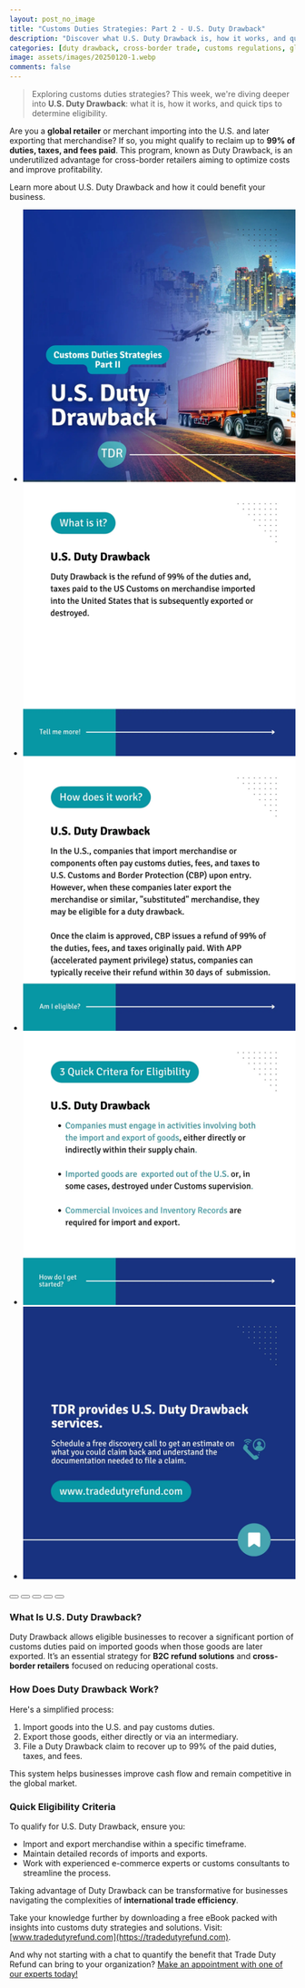 ```yaml
---
layout: post_no_image
title: "Customs Duties Strategies: Part 2 - U.S. Duty Drawback"
description: "Discover what U.S. Duty Drawback is, how it works, and quick eligibility criteria for global retailers importing and exporting merchandise."
categories: [duty drawback, cross-border trade, customs regulations, global retailers]
image: assets/images/20250120-1.webp
comments: false
---
```


> Exploring customs duties strategies? This week, we're diving deeper into **U.S. Duty Drawback**: what it is, how it works, and quick tips to determine eligibility.

Are you a **global retailer** or merchant importing into the U.S. and later exporting that merchandise? If so, you might qualify to reclaim up to **99% of duties, taxes, and fees paid**. This program, known as Duty Drawback, is an underutilized advantage for cross-border retailers aiming to optimize costs and improve profitability.

Learn more about U.S. Duty Drawback and how it could benefit your business.

<div class="glide">
  <div class="glide__track" data-glide-el="track">
    <ul class="glide__slides">
      <li class="glide__slide"><img src="/assets/images/20250120-2.webp"></li>
      <li class="glide__slide"><img src="/assets/images/20250120-3.webp"></li>
      <li class="glide__slide"><img src="/assets/images/20250120-4.webp"></li>
      <li class="glide__slide"><img src="/assets/images/20250120-5.webp"></li>
      <li class="glide__slide"><img src="/assets/images/20250120-6.webp"></li>
    </ul>
  </div>
  <div class="glide__bullets" data-glide-el="controls[nav]">
    <button class="glide__bullet" data-glide-dir="=0"></button>
    <button class="glide__bullet" data-glide-dir="=1"></button>
    <button class="glide__bullet" data-glide-dir="=2"></button>
    <button class="glide__bullet" data-glide-dir="=3"></button>
    <button class="glide__bullet" data-glide-dir="=4"></button>
  </div>
</div>



### What Is U.S. Duty Drawback?  
Duty Drawback allows eligible businesses to recover a significant portion of customs duties paid on imported goods when those goods are later exported. It’s an essential strategy for **B2C refund solutions** and **cross-border retailers** focused on reducing operational costs.

### How Does Duty Drawback Work?  
Here's a simplified process:  
1. Import goods into the U.S. and pay customs duties.  
2. Export those goods, either directly or via an intermediary.  
3. File a Duty Drawback claim to recover up to 99% of the paid duties, taxes, and fees.

This system helps businesses improve cash flow and remain competitive in the global market.

### Quick Eligibility Criteria  
To qualify for U.S. Duty Drawback, ensure you:  
- Import and export merchandise within a specific timeframe.  
- Maintain detailed records of imports and exports.  
- Work with experienced e-commerce experts or customs consultants to streamline the process.

Taking advantage of Duty Drawback can be transformative for businesses navigating the complexities of **international trade efficiency**.

Take your knowledge further by downloading a free eBook packed with insights into customs duty strategies and solutions. Visit: [www.tradedutyrefund.com](https://tradedutyrefund.com).  

And why not starting with a chat to quantify the benefit that Trade Duty Refund can bring to your organization? [Make an appointment with one of our experts today!](https://tradedutyrefund.com/make-an-appointment.html)


<script src="https://cdnjs.cloudflare.com/ajax/libs/Glide.js/3.2.0/glide.min.js" integrity="sha512-IkLiryZhI6G4pnA3bBZzYCT9Ewk87U4DGEOz+TnRD3MrKqaUitt+ssHgn2X/sxoM7FxCP/ROUp6wcxjH/GcI5Q==" crossorigin="anonymous" referrerpolicy="no-referrer"></script>
<link rel="stylesheet" href="https://cdnjs.cloudflare.com/ajax/libs/Glide.js/3.2.0/css/glide.core.min.css" integrity="sha512-YQlbvfX5C6Ym6fTUSZ9GZpyB3F92hmQAZTO5YjciedwAaGRI9ccNs4iw2QTCJiSPheUQZomZKHQtuwbHkA9lgw==" crossorigin="anonymous" referrerpolicy="no-referrer" />
<link rel="stylesheet" href="https://cdnjs.cloudflare.com/ajax/libs/Glide.js/3.2.0/css/glide.theme.min.css" integrity="sha512-wCwx+DYp8LDIaTem/rpXubV/C1WiNRsEVqoztV0NZm8tiTvsUeSlA/Uz02VTGSiqfzAHD4RnqVoevMcRZgYEcQ==" crossorigin="anonymous" referrerpolicy="no-referrer" />

<script>new Glide('.glide').mount()</script>
